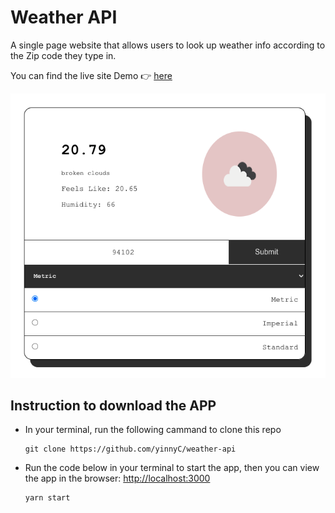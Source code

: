 # Weather API

A single page website that allows users to look up weather info according to the Zip code they type in.

You can find the live site Demo 👉 [here](https://yinnyc.github.io/weather-api/)

![Demo](./imgs/Demo.png)

## Instruction to download the APP

- In your terminal, run the following cammand to clone this repo

  ```terminal command
  git clone https://github.com/yinnyC/weather-api
  ```

- Run the code below in your terminal to start the app, then you can view the app in the browser: [http://localhost:3000](http://localhost:3000)

  ```terminal command
  yarn start
  ```